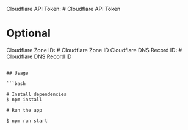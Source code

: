 Cloudflare API Token: # Cloudflare API Token

# Optional
Cloudflare Zone ID: # Cloudflare Zone ID
Cloudflare DNS Record ID: # Cloudflare DNS Record ID
```

## Usage

```bash

# Install dependencies
$ npm install   

# Run the app

$ npm run start